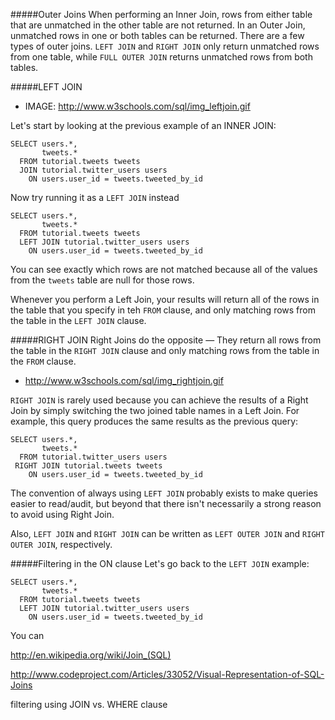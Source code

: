 #####Outer Joins
When performing an Inner Join, rows from either table that are unmatched in the other table are not returned. In an Outer Join, unmatched rows in one or both tables can be returned. There are a few types of outer joins. `LEFT JOIN` and `RIGHT JOIN` only return unmatched rows from one table, while `FULL OUTER JOIN` returns unmatched rows from both tables.

#####LEFT JOIN
* IMAGE: http://www.w3schools.com/sql/img_leftjoin.gif

Let's start by looking at the previous example of an INNER JOIN:

    SELECT users.*,
           tweets.*
      FROM tutorial.tweets tweets
      JOIN tutorial.twitter_users users
        ON users.user_id = tweets.tweeted_by_id

Now try running it as a `LEFT JOIN` instead

    SELECT users.*,
           tweets.*
      FROM tutorial.tweets tweets
      LEFT JOIN tutorial.twitter_users users
        ON users.user_id = tweets.tweeted_by_id

You can see exactly which rows are not matched because all of the values from the `tweets` table are null for those rows.

Whenever you perform a Left Join, your results will return all of the rows in the table that you specify in teh `FROM` clause, and only matching rows from the table in the `LEFT JOIN` clause.

#####RIGHT JOIN
Right Joins do the opposite &mdash; They return all rows from the table in the `RIGHT JOIN` clause and only matching rows from the table in the `FROM` clause.

* http://www.w3schools.com/sql/img_rightjoin.gif

`RIGHT JOIN` is rarely used because you can achieve the results of a Right Join by simply switching the two joined table names in a Left Join. For example, this query produces the same results as the previous query:

    SELECT users.*,
           tweets.*
      FROM tutorial.twitter_users users
     RIGHT JOIN tutorial.tweets tweets
        ON users.user_id = tweets.tweeted_by_id

The convention of always using `LEFT JOIN` probably exists to make queries easier to read/audit, but beyond that there isn't necessarily a strong reason to avoid using Right Join.

Also, `LEFT JOIN` and `RIGHT JOIN` can be written as `LEFT OUTER JOIN` and `RIGHT OUTER JOIN`, respectively.

#####Filtering in the ON clause
Let's go back to the `LEFT JOIN` example:

    SELECT users.*,
           tweets.*
      FROM tutorial.tweets tweets
      LEFT JOIN tutorial.twitter_users users
        ON users.user_id = tweets.tweeted_by_id

You can 





http://en.wikipedia.org/wiki/Join_(SQL)

http://www.codeproject.com/Articles/33052/Visual-Representation-of-SQL-Joins

filtering using JOIN vs. WHERE clause